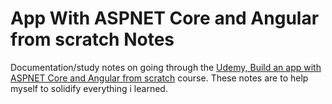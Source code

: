 <h1>App With ASPNET Core and Angular from scratch Notes</h1>
<p>Documentation/study notes on going through the 
  <a href="https://www.udemy.com/course/build-an-app-with-aspnet-core-and-angular-from-scratch/" target="_blank">Udemy, Build an app with ASPNET Core and Angular from scratch</a> course. These notes are to help myself to solidify everything i learned.</p>
